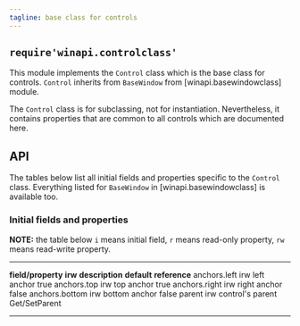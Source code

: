 ```yaml
---
tagline: base class for controls
---
```


## `require'winapi.controlclass'`

This module implements the `Control` class which is the base class for controls.
`Control` inherits from `BaseWindow` from [winapi.basewindowclass] module.

The `Control` class is for subclassing, not for instantiation. Nevertheless,
it contains properties that are common to all controls which are documented here.


## API

The tables below list all initial fields and properties specific to the `Control` class.
Everything listed for `BaseWindow` in [winapi.basewindowclass] is available too.


### Initial fields and properties

<div class=small>

__NOTE:__ the table below `i` means initial field, `r` means read-only property,
`rw` means read-write property.

----------------------- -------- ----------------------------------------- -------------- ---------------------
__field/property__		__irw__	__description__									__default__		__reference__
anchors.left				irw		left anchor											true
anchors.top					irw		top anchor											true
anchors.right				irw		right anchor										false
anchors.bottom				irw		bottom anchor										false
parent						irw		control's parent														Get/SetParent
----------------------- -------- ----------------------------------------- -------------- ---------------------
</div>
